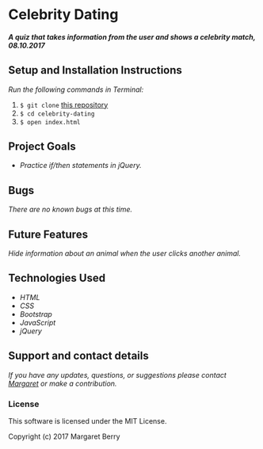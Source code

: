 # Celebrity Dating

#### _A quiz that takes information from the user and shows a celebrity match, 08.10.2017_

## Setup and Installation Instructions
_Run the following commands in Terminal:_

1. `$ git clone` [this repository](https://github.com/codemargaret/celebrity-dating.git)
2. `$ cd celebrity-dating`
3. `$ open index.html`

## Project Goals
* _Practice if/then statements in jQuery._

## Bugs
_There are no known bugs at this time._

## Future Features
_Hide information about an animal when the user clicks another animal._

## Technologies Used
* _HTML_
* _CSS_
* _Bootstrap_
* _JavaScript_
* _jQuery_

## Support and contact details
_If you have any updates, questions, or suggestions please contact [Margaret] or make a contribution._

[Margaret]: mailto:codeberry1@gmail.com

### License
This software is licensed under the MIT License.

Copyright (c) 2017 Margaret Berry
